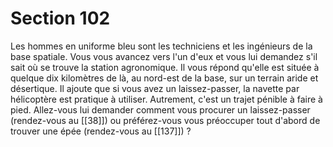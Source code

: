 # Section 102

Les hommes en uniforme bleu sont les techniciens et les ingénieurs de la base spatiale. Vous vous avancez vers l'un d'eux et vous lui demandez s'il sait où se trouve la station agronomique. Il vous répond qu'elle est située à quelque dix kilomètres de là, au nord-est de la base, sur un terrain aride et désertique. Il ajoute que si vous avez un laissez-passer, la navette par hélicoptère est pratique à utiliser. Autrement, c'est un trajet pénible à faire à pied. Allez-vous lui demander comment vous procurer un laissez-passer (rendez-vous au [[38]]) ou préférez-vous vous préoccuper tout d'abord de trouver une épée (rendez-vous au [[137]]) ?